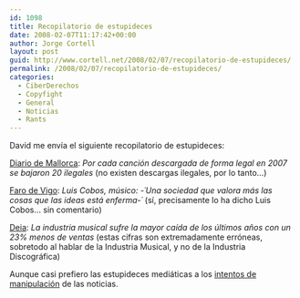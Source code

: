 ```yaml
---
id: 1098
title: Recopilatorio de estupideces
date: 2008-02-07T11:17:42+00:00
author: Jorge Cortell
layout: post
guid: http://www.cortell.net/2008/02/07/recopilatorio-de-estupideces/
permalink: /2008/02/07/recopilatorio-de-estupideces/
categories:
  - CiberDerechos
  - Copyfight
  - General
  - Noticias
  - Rants
---
```

David me enví­a el siguiente recopilatorio de estupideces:

<a title="noticia" target="_blank" href="http://www.diariodemallorca.es/secciones/noticia.jsp?pRef=1784_9_325390__Actual-cada-cancion-descargada-forma-legal-2007-bajaron-ilegales">Diario de Mallorca</a>: _Por cada canción descargada de forma legal en 2007 se bajaron 20 ilegales_ (no existen descargas ilegales, por lo tanto&#8230;)

<a title="Faro de Vigo" target="_blank" href="http://www.farodevigo.es/secciones/noticia.jsp?pRef=3244_8_195247__SociedadyCultura-Luis-Cobos-musico-sociedad-valora-cosas-ideas-esta-enferma">Faro de Vigo</a>: _Luis Cobos, músico: -´Una sociedad que valora más las cosas que las ideas está enferma-´_ (sí­, precisamente lo ha dicho Luis Cobos&#8230; sin comentario)

<a title="Deia" target="_blank" href="http://www.deia.com/es/impresa/2008/01/24/bizkaia/kultura/436315.php">Deia</a>: _La industria musical sufre la mayor caí­da de los últimos años con un 23% menos de ventas_ (estas cifras son extremadamente erróneas, sobretodo al hablar de la Industria Musical, y no de la Industria Discográfica)
  
Aunque casi prefiero las estupideces mediáticas a los <a title="P2P en Italia" target="_blank" href="http://www.acam.es/noticias_detalle.php?id=2570">intentos de manipulación</a> de las noticias.